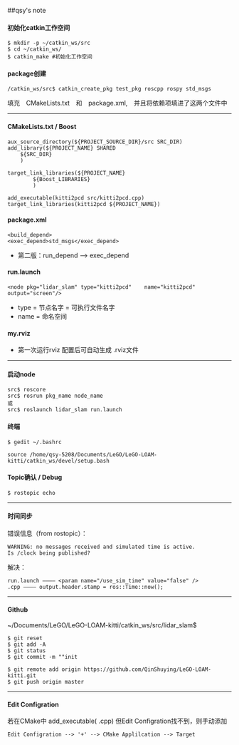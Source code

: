 ##qsy's note
#### 初始化catkin工作空间
    $ mkdir -p ~/catkin_ws/src
    $ cd ~/catkin_ws/
    $ catkin_make #初始化工作空间

#### package创建
    /catkin_ws/src$ catkin_create_pkg test_pkg roscpp rospy std_msgs
填充　CMakeLists.txt　和　package.xml,　并且将依赖项填进了这两个文件中


------
#### CMakeLists.txt / Boost
    aux_source_directory(${PROJECT_SOURCE_DIR}/src SRC_DIR)
    add_library(${PROJECT_NAME} SHARED
        ${SRC_DIR}
        )
    
    target_link_libraries(${PROJECT_NAME}
            ${Boost_LIBRARIES}
            )
        
    add_executable(kitti2pcd src/kitti2pcd.cpp)
    target_link_libraries(kitti2pcd ${PROJECT_NAME})
    
#### package.xml
    <build_depend>
    <exec_depend>std_msgs</exec_depend>
- 第二版：run_depend --> exec_depend


#### run.launch
    <node pkg="lidar_slam" type="kitti2pcd"    name="kitti2pcd"    output="screen"/>
- type = 节点名字 = 可执行文件名字
- name = 命名空间
    
#### my.rviz 
- 第一次运行rviz 配置后可自动生成 .rviz文件


-------
#### 启动node
    src$ roscore
    src$ rosrun pkg_name node_name
    或
    src$ roslaunch lidar_slam run.launch

#### 终端
    $ gedit ~/.bashrc
    
    source /home/qsy-5208/Documents/LeGO/LeGO-LOAM-kitti/catkin_ws/devel/setup.bash

#### Topic确认 / Debug
    $ rostopic echo 


-----
#### 时间同步
错误信息（from rostopic）：
    
    WARNING: no messages received and simulated time is active.
    Is /clock being published?
    
解决：

    run.launch ———— <param name="/use_sim_time" value="false" />   
    .cpp ———— output.header.stamp = ros::Time::now();

------
#### Github
~/Documents/LeGO/LeGO-LOAM-kitti/catkin_ws/src/lidar_slam$

    $ git reset
    $ git add -A
    $ git status
    $ git commit -m ""init
    
    $ git remote add origin https://github.com/QinShuying/LeGO-LOAM-kitti.git
    $ git push origin master

------
#### Edit Configration
若在CMake中 add_executable( .cpp)
但Edit Configration找不到，则手动添加

    Edit Configration --> '+' --> CMake Applilcation --> Target 